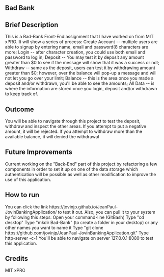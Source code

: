 ## Bad Bank

<h2>Brief Description</h2>
<p>This is a Bad-Bank Front-End assignment that I have worked on from MIT xPRO. It will show a series of process: 
  Create Account -- multiple users are able to signup by entering name, email and password(8 characters are more;
  Login -- after character creation, you could use both email and password to log in;
  Deposit -- You may test it by deposit any amount greater than $0 to see if the message will show that it was a success or not;
  Withdraw -- same as the deposit, users can test it by withdrawing amount greater than $0; however, over the balance will pop-up a message and will not let you go over your limit;
  Balance -- this is the area once you made a deposit and/or withdrawn, you'll be able to see the amounts;
  All Data -- is where the information are stored once you login, deposit and/or withdrawn to keep track of.</p>
<h2>Outcome</h2>
<p>You will be able to navigate through this project to test the deposit, withdraw and inspect the other areas. If you attempt to put a negative amount, it will be rejected. If you attempt to withdraw more than the available balance, it will denied the withdrawal</p>
<h2>Future Improvements</h2>
<p>Current working on the "Back-End" part of this project by refactoring a few components in order to set it up on one of the data storage which authentication will be possible as well as other modification to improve the use of this application.</p>
<h2>How to run</h2>
<p>You can click the link https://jovinjp.github.io/JeanPaul-JovinBankingApplication/ to test it out. Also, you can pull it to your system by following this steps:
Open your command-line (GitBash)
Type "cd desktop"
Type "mkdir Bad-Bank" (to create a folder in your desktop) or any other names you want to name it
Type "git clone https://github.com/jovinjp/JeanPaul-JovinBankingApplication.git"
Type http-server -c-1
You'll be able to navigate on server 127.0.0.1:8080 to test this application.</p>
<h2>Credits</h2>
<p>MIT xPRO</p>
